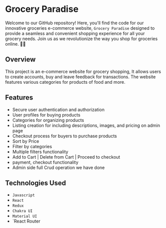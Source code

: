 # Grocery Paradise
Welcome to our GitHub repository! Here, you'll find the code for our innovative groceries e-commerce website, `Grocery Paradise` designed to provide a seamless and convenient shopping experience for all your grocery needs. Join us as we revolutionize the way you shop for groceries online. 🚀🎯


## Overview

This project is an e-commerce website for grocery shopping, It allows users to create accounts, buy and leave feedback for transactions. The website features various categories for products of food and more.

## Features

- Secure user authentication and authorization
- User profiles for buying products
- Categories for organizing products
- Listing creation for including descriptions, images, and pricing on admin page
- Checkout process for buyers to purchase products
- Sort by Price
- Filter by categories
- Multiple filters functionality
- Add to Cart | Delete from Cart | Proceed to checkout
- payment, checkout functionality
- Admin side full Crud operation we have done

## Technologies Used

- `Javascript`
- `React`
- `Redux`
- `Chakra UI`
- `Material UI`
- `React Router
